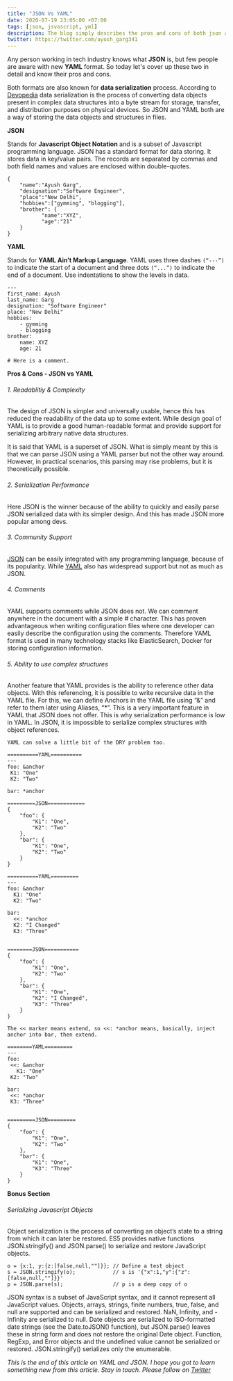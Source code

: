 ```yaml
---
title: "JSON Vs YAML"
date: 2020-07-19 23:05:00 +07:00
tags: [json, jsvascript, yml]
description: The blog simply describes the pros and cons of both json and yml format.
twitter: https://twitter.com/ayush_garg341
---
```


Any person working in tech industry knows what **JSON** is, but few people are aware with new **YAML** format. So today let's cover up these two in detail and know their pros and cons.

Both formats are also known for **data serialization** process. According to <a href="https://devopedia.org/data-serialization" target="_blank">Devopedia</a> data serialization is the process of converting data objects present in complex data structures into a byte stream for storage, transfer, and distribution purposes on physical devices. So JSON and YAML both are a way of storing the data objects and structures in files.

**JSON**

Stands for **Javascript Object Notation** and is a subset of Javascript programming language. JSON has a standard format for data storing. It stores data in key/value pairs. The records are separated by commas and both field names and values are enclosed within double-quotes.

```
{
	"name":"Ayush Garg",
	"designation":"Software Engineer",
	"place":"New Delhi",
	"hobbies":["gymming", "blogging"],
	"brother": {
		   "name":"XYZ",
		   "age":"21"
	}
}
```

**YAML**

Stands for **YAML Ain’t Markup Language**. YAML uses three dashes `(“---”)` to indicate the start of a document and three dots `(“...”)` to indicate the end of a document. Use indentations to show the levels in data.

```
---
first_name: Ayush
last_name: Garg
designation: "Software Engineer"
place: "New Delhi"
hobbies:
	- gymming
	- blogging
brother:
	name: XYZ
	age: 21

# Here is a comment.
```

**Pros & Cons - JSON vs YAML**

###### *1. Readablitiy & Complexity*
The design of JSON is simpler and universally usable, hence this has reduced the readability of the data up to some extent. While design goal of YAML is to provide a good human-readable format and provide support for serializing arbitrary native data structures.

It is said that YAML is a superset of JSON. What is simply meant by this is that we can parse JSON using a YAML parser but not the other way around. However, in practical scenarios, this parsing may rise problems, but it is theoretically possible.


###### *2. Serialization Performance*
Here JSON is the winner because of the ability to quickly and easily parse JSON serialized data with its simpler design. And this has made JSON more popular among devs.

###### *3. Community Support*
<a href="https://www.json.org/json-en.html" target="_blank">JSON</a> can be easily integrated with any programming language, because of its popularity. While <a href="https://yaml.org/" target="_blank">YAML</a> also has widespread support but not as much as JSON.

###### *4. Comments*
YAML supports comments while JSON does not. We can comment anywhere in the document with a simple *#* character. This has proven advantageous when writing configuration files where one developer can easily describe the configuration using the comments. Therefore YAML format is used in many technology stacks like ElasticSearch, Docker for storing configuration information.

###### *5. Ability to use complex structures*
Another feature that YAML provides is the ability to reference other data objects. With this referencing, it is possible to write recursive data in the YAML file.
For this, we can define Anchors in the YAML file using “&” and refer to them later using Aliases, “*”. This is a very important feature in YAML that JSON does not offer. This is why serialization performance is low in YAML. In JSON, it is impossible to serialize complex structures with object references. 

```
YAML can solve a little bit of the DRY problem too.

==========YAML==========
---
foo: &anchor
 K1: "One"
 K2: "Two"

bar: *anchor

=========JSON============
{
    "foo": {
        "K1": "One",
        "K2": "Two"
    },
    "bar": {
        "K1": "One",
        "K2": "Two"
    }
}

==========YAML=========
---
foo: &anchor
  K1: "One"
  K2: "Two"

bar:
  <<: *anchor
  K2: "I Changed"
  K3: "Three"


========JSON===========
{
    "foo": {
        "K1": "One",
        "K2": "Two"
    },
    "bar": {
        "K1": "One",
        "K2": "I Changed",
        "K3": "Three"
    }
}

The << marker means extend, so <<: *anchor means, basically, inject anchor into bar, then extend.

========YAML=========
---
foo:
 <<: &anchor
   K1: "One"
 K2: "Two"

bar:
 <<: *anchor
 K3: "Three"


=========JSON=========
{
    "foo": {
        "K1": "One",
        "K2": "Two"
    }, 
    "bar": {
        "K1": "One",
        "K3": "Three"
    }
}

```

**Bonus Section**

###### *Serializing Javascript Objects*
Object serialization is the process of converting an object’s state to a string from which it can later be restored. ES5 provides native functions JSON.stringify() and JSON.parse() to serialize and restore JavaScript objects.
```
o = {x:1, y:{z:[false,null,""]}}; // Define a test object
s = JSON.stringify(o);            // s is '{"x":1,"y":{"z":[false,null,""]}}'
p = JSON.parse(s);                // p is a deep copy of o
```

JSON syntax is a subset of JavaScript syntax, and it cannot represent all JavaScript values. Objects, arrays, strings, finite numbers, true, false, and null are supported and can be serialized and restored. NaN, Infinity, and -Infinity are serialized to null. Date objects are serialized to ISO-formatted date strings (see the Date.toJSON() function), but JSON.parse() leaves these in string form and does not restore the original Date object. Function, RegExp, and Error objects and the undefined value cannot be serialized or restored. JSON.stringify() serializes only the enumerable.

*This is the end of this article on YAML and JSON. I hope you got to learn something new from this article. Stay in touch. Please follow on <a href="{{page.twitter}}" target="_blank">Twitter</a>*